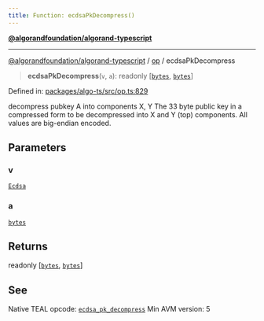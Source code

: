 ```yaml
---
title: Function: ecdsaPkDecompress()
---
```


[**@algorandfoundation/algorand-typescript**](../../README)

***

[@algorandfoundation/algorand-typescript](../../README) / [op](../README) / ecdsaPkDecompress



> **ecdsaPkDecompress**(`v`, `a`): readonly \[[`bytes`](../../index/type-aliases/bytes), [`bytes`](../../index/type-aliases/bytes)\]

Defined in: [packages/algo-ts/src/op.ts:829](https://github.com/algorandfoundation/puya-ts/blob/main/packages/algo-ts/src/op.ts#L829)

decompress pubkey A into components X, Y
The 33 byte public key in a compressed form to be decompressed into X and Y (top) components. All values are big-endian encoded.

## Parameters

### v

[`Ecdsa`](../enumerations/Ecdsa)

### a

[`bytes`](../../index/type-aliases/bytes)

## Returns

readonly \[[`bytes`](../../index/type-aliases/bytes), [`bytes`](../../index/type-aliases/bytes)\]

## See

Native TEAL opcode: [`ecdsa_pk_decompress`](https://developer.algorand.org/docs/get-details/dapps/avm/teal/opcodes/v10/#ecdsa_pk_decompress)
Min AVM version: 5